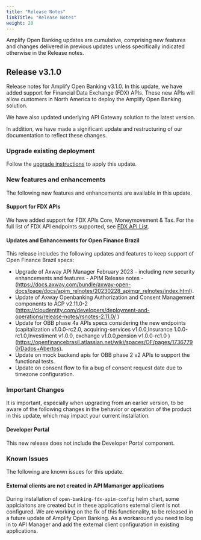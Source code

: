 ```yaml
---
title: "Release Notes"
linkTitle: "Release Notes"
weight: 20
---
```


Amplify Open Banking updates are cumulative, comprising new features and changes delivered in previous updates unless specifically indicated otherwise in the Release notes.

## Release v3.1.0
Release notes for Amplify Open Banking v3.1.0. In this update, we have added support for Financial Data Exchange (FDX) APIs. These new APIs will allow customers in North America to deploy the Amplify Open Banking solution.

We have also updated underlying API Gateway solution to the latest version.

In addition, we have made a significant update and restructuring of our documentation to reflect these changes.

### Upgrade existing deployment

Follow the [upgrade instructions](/docs/deployment/upgrade) to apply this update.

### New features and enhancements

The following new features and enhancements are available in this update.

#### Support for FDX APIs

We have added support for FDX APIs Core, Moneymovement & Tax. For the full list of FDX API endpoints supported, see [FDX API List](/docs/reference/fdx/#list-of-fdx-apis-included-in-amplify-open-banking). 

#### Updates and Enhancements for Open Finance Brazil

This release includes the following updates and features to keep support of Open Finance Brazil specs:
* Upgrade of Axway API Manager February 2023 - including new security enhancements and features - APIM Release notes - (https://docs.axway.com/bundle/axway-open-docs/page/docs/apim_relnotes/20230228_apimgr_relnotes/index.html).
* Update of Axway Openbanking Authorization and Consent Management components to ACP v2.11.0-2 (https://cloudentity.com/developers/deployment-and-operations/release-notes/rsnotes-2.11.0/ )
* Update for OBB phase 4a APIs specs considering the new endpoints (capitalization v1.0.0-rc2.0, acquiring-services v1.0.0,Insurance 1.0.0-rc1.0,Investiment v1.0.0, exchange v1.0.0,pension v1.0.0-rc1.0 ) (https://openfinancebrasil.atlassian.net/wiki/spaces/OF/pages/17367790/Dados+Abertos).
* Update on mock backend apis for OBB phase 2 v2 APIs to support the functional tests.
* Update on consent flow to fix a bug of consent request date due to timezone configuration.

### Important Changes

It is important, especially when upgrading from an earlier version, to be aware of the following changes in the behavior or operation of the product in this update, which may impact your current installation.

#### Developer Portal

This new release does not include the Developer Portal component. 


### Known Issues

The following are known issues for this update.

#### External clients are not created in API Mamanger applications

During installation of `open-banking-fdx-apim-config` helm chart, some applciaitons are created but in these applications external client is not configured. We are working on the fix of this functionality, to be released in a future update of Amplify Open Banking. As a workaround you need to log in to API Manager and add the external client configuration in existing applications.